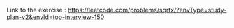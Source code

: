 Link to the exercise : https://leetcode.com/problems/sqrtx/?envType=study-plan-v2&envId=top-interview-150